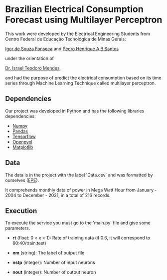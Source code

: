 # Brazilian Electrical Consumption Forecast using Multilayer Perceptron

This work were developed by the Electrical Engineering Students from Centro Federal de Educação Tecnológica de Minas Gerais: 

[Igor de Souza Fonseca](https://www.linkedin.com/in/igor-souza-fonseca/) and [Pedro Henrique A B Santos](https://www.linkedin.com/in/phabs-1584b4123/)

under the orientation of 

[Dr. Israel Teodoro Mendes](http://lattes.cnpq.br/1848195540280650),
 
and had the purpose of predict the electrical consumption based on its time series through Machine Learning Technique called multilayer perceptron.

## Dependencies

Our project was developed in Python and has the following libraries dependencies:
 
 - [Numpy](https://numpy.org/doc/stable/)
 - [Pandas](https://pandas.pydata.org/docs/)
 - [Tensorflow](https://www.tensorflow.org/?hl=pt-br)
 - [Openpyxl](https://openpyxl.readthedocs.io/en/stable/)
 - [Matplotlib](https://matplotlib.org/)

## Data

The data is in the project with the label 'Data.csv' and was formatted by ourselves ([EPE](https://www.epe.gov.br/pt/publicacoes-dados-abertos/publicacoes/consumo-de-energia-eletrica)).

It comprehends monthly data of power in Mega Watt Hour from January - 2004 to December - 2021, in a total of 216 records.


## Execution

To execute the service you must go to the 'main.py' file and give some parameters.

- **rt** (float: 0 < x < 1): Rate of training data (if 0.6, it will correspond to 60:40/train:test)

- **nm** (string): The label of output file

- **nstp** (integer): Number of input neurons

- **nout** (integer): Number of output neuron

